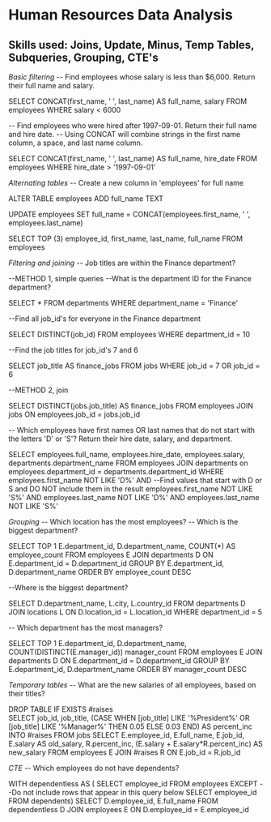 # Human Resources Data Analysis
## Skills used: Joins, Update, Minus, Temp Tables, Subqueries, Grouping, CTE's


_Basic filtering_
-- Find employees whose salary is less than $6,000. Return their full name and salary.

SELECT CONCAT(first_name, ' ', last_name) AS full_name, salary
FROM employees
WHERE salary < 6000 


-- Find employees who were hired after 1997-09-01. Return their full name and hire date.
-- Using CONCAT will combine strings in the first name column, a space, and last name column.

SELECT CONCAT(first_name, ' ', last_name) AS full_name, hire_date 
FROM employees
WHERE hire_date > '1997-09-01'

_Alternating tables_
-- Create a new column in 'employees' for full name

ALTER TABLE employees
ADD full_name TEXT 

UPDATE employees
SET full_name = CONCAT(employees.first_name, ' ', employees.last_name) 


SELECT TOP (3) employee_id, first_name, last_name, full_name
FROM employees

_Filtering and joining_
-- Job titles are within the Finance department?

--METHOD 1, simple queries
--What is the department ID for the Finance department?

SELECT *
FROM departments
WHERE department_name = 'Finance' 

--Find all job_id's for everyone in the Finance department

SELECT DISTINCT(job_id) 
FROM employees
WHERE department_id = 10


--Find the job titles for job_id's 7 and 6

SELECT job_title AS finance_jobs
FROM jobs
WHERE job_id = 7 OR job_id = 6

--METHOD 2, join

SELECT DISTINCT(jobs.job_title) AS finance_jobs
FROM employees
JOIN jobs ON employees.job_id = jobs.job_id 

-- Which employees have first names OR last names that do not start with the letters 'D' or 'S'? Return their hire date, salary, and department.

SELECT employees.full_name, employees.hire_date, employees.salary, departments.department_name
FROM employees
JOIN departments on employees.department_id = departments.department_id
WHERE employees.first_name NOT LIKE 'D%' AND --Find values that start with D or S and DO NOT include them in the result
        employees.first_name NOT LIKE 'S%' AND
        employees.last_name NOT LIKE 'D%' AND
        employees.last_name NOT LIKE 'S%'

_Grouping_
-- Which location has the most employees?
-- Which is the biggest department?

SELECT TOP 1 E.department_id, D.department_name, COUNT(*) AS employee_count 
FROM employees E 
JOIN departments D
ON E.department_id = D.department_id
GROUP BY E.department_id, D.department_name
ORDER BY employee_count DESC

--Where is the biggest department?

SELECT D.department_name, L.city, L.country_id
FROM departments D
JOIN locations L ON D.location_id = L.location_id
WHERE department_id = 5

-- Which department has the most managers?

SELECT TOP 1 E.department_id, D.department_name, COUNT(DISTINCT(E.manager_id)) manager_count 
FROM employees E
JOIN departments D ON E.department_id = D.department_id 
GROUP BY E.department_id, D.department_name 
ORDER BY manager_count DESC


_Temporary tables_
-- What are the new salaries of all employees, based on their titles?

DROP TABLE IF EXISTS #raises                             
SELECT job_id, job_title,
    (CASE
        WHEN [job_title] LIKE '%President%' OR
            [job_title] LIKE '%Manager%'
            THEN 0.05
        ELSE 0.03 END) AS percent_inc 
INTO #raises 
FROM jobs
SELECT E.employee_id, E.full_name, E.job_id, E.salary AS old_salary, R.percent_inc, (E.salary + E.salary*R.percent_inc) AS new_salary 
FROM employees E
JOIN #raises R ON E.job_id = R.job_id


_CTE_
-- Which employees do not have dependents?
 
WITH dependentless AS (
    SELECT employee_id
    FROM employees
    EXCEPT --Do not include rows that appear in this query below
    SELECT employee_id
    FROM dependents)
SELECT D.employee_id, E.full_name
FROM dependentless D
JOIN employees E ON D.employee_id = E.employee_id
